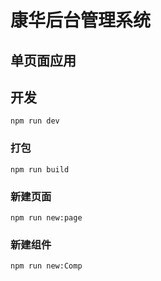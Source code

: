# 康华后台管理系统

## 单页面应用

## 开发
```
npm run dev
```
### 打包
```
npm run build
```


### 新建页面
```
npm run new:page
```

### 新建组件
```
npm run new:Comp
```










